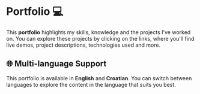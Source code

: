 # Portfolio 💻
This **portfolio** highlights my skills, knowledge and the projects I've worked on. You can explore these projects by clicking on the links, where you'll find live demos, project descriptions, technologies used and more.

## **🌐 Multi-language Support**
This portfolio is available in **English** and **Croatian**. You can switch between languages to explore the content in the language that suits you best.